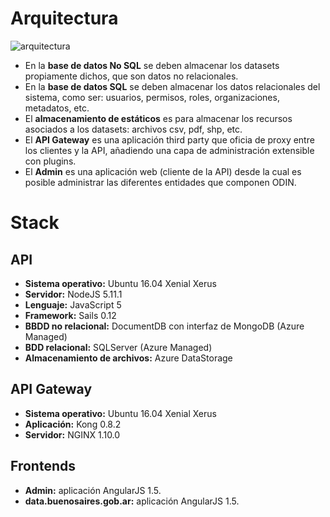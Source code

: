 # Arquitectura

 ![arquitectura](http://i.imgur.com/N3qRwIW.png?1)

- En la **base de datos No SQL** se deben almacenar los datasets propiamente dichos, que son datos no relacionales.
- En la **base de datos SQL** se deben almacenar los datos relacionales del sistema, como ser: usuarios, permisos, roles, organizaciones, metadatos, etc.
- El **almacenamiento de estáticos** es para almacenar los recursos asociados a los datasets: archivos csv, pdf, shp, etc.
- El **API Gateway** es una aplicación third party que oficia de proxy entre los clientes y la API, añadiendo una capa de administración extensible con plugins.
- El **Admin** es una aplicación web (cliente de la API) desde la cual es posible administrar las diferentes entidades que componen ODIN.


# Stack

## API

- **Sistema operativo:** Ubuntu 16.04 Xenial Xerus
- **Servidor:** NodeJS 5.11.1
- **Lenguaje:** JavaScript 5
- **Framework:** Sails 0.12
- **BBDD no relacional:** DocumentDB con interfaz de MongoDB (Azure Managed)
- **BDD relacional:** SQLServer (Azure Managed)
- **Almacenamiento de archivos:** Azure DataStorage

## API Gateway

- **Sistema operativo:** Ubuntu 16.04 Xenial Xerus
- **Aplicación:** Kong 0.8.2
- **Servidor:** NGINX 1.10.0

## Frontends

- **Admin:** aplicación AngularJS 1.5.
- **data.buenosaires.gob.ar:** aplicación AngularJS 1.5.